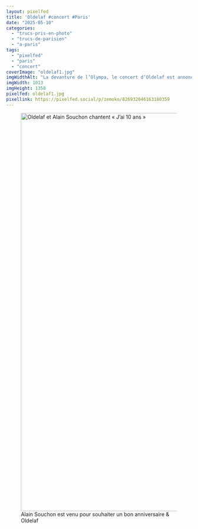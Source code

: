 ```yaml
---
layout: pixelfed
title: 'Oldelaf #concert #Paris'
date: "2025-05-10"
categories: 
  - "trucs-pris-en-photo"
  - "trucs-de-parisien"
  - "a-paris"
tags: 
  - "pixelfed"
  - "paris"
  - "concert"
coverImage: "oldelaf1.jpg"
imgWidthAlt: "La devanture de l’Olympa, le concert d’Oldelaf est annoncé en lettres rouges"
imgWidth: 1013
imgHeight: 1350
pixelfed: oldelaf1.jpg
pixellink: https://pixelfed.social/p/zemoko/826932046163180359
---
```


<figure class="c">
  <img src="oldelaf2.jpg" width="1440" height="1080" alt="Oldelaf et Alain Souchon chantent « J’ai 10 ans »">
  <figcaption>Alain Souchon est venu pour souhaiter un bon anniversaire & Oldelaf</figcaption>
</figure>
